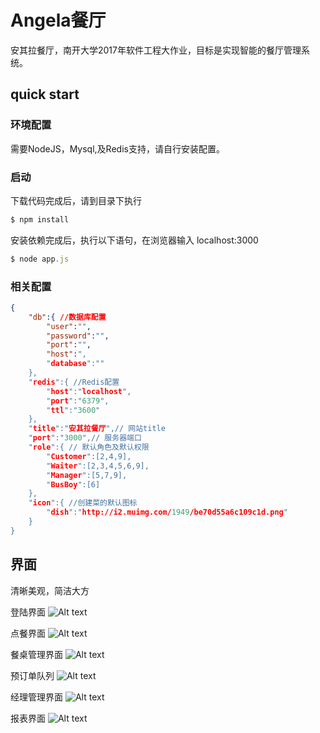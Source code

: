 # Angela餐厅

安其拉餐厅，南开大学2017年软件工程大作业，目标是实现智能的餐厅管理系统。

## quick start
###  环境配置
需要NodeJS，Mysql,及Redis支持，请自行安装配置。

### 启动
下载代码完成后，请到目录下执行

```javascript
$ npm install
```
安装依赖完成后，执行以下语句，在浏览器输入 localhost:3000 
```javascript
$ node app.js
```

### 相关配置
```json
{
    "db":{ //数据库配置
        "user":"",
        "password":"",
        "port":"",
        "host":",
        "database":""
    },
    "redis":{ //Redis配置
        "host":"localhost",
        "port":"6379",
        "ttl":"3600"
    },
    "title":"安其拉餐厅",// 网站title
    "port":"3000",// 服务器端口
    "role":{ // 默认角色及默认权限
        "Customer":[2,4,9],
        "Waiter":[2,3,4,5,6,9],
        "Manager":[5,7,9],
        "BusBoy":[6]
    },
    "icon":{ //创建菜的默认图标
        "dish":"http://i2.muimg.com/1949/be70d55a6c109c1d.png"
    }
}
```


## 界面

清晰美观，简洁大方

登陆界面
![Alt text](http://i1.piimg.com/588926/dcd5c88a1e14de2d.png)

点餐界面
![Alt text](http://i1.piimg.com/588926/a94ee8eb77e8bee5.png)


餐桌管理界面
![Alt text](http://i1.piimg.com/588926/6ac54d57b827656f.png )

预订单队列
![Alt text](blob:https://maxiang.io/7c316171-7bd5-4fd4-9fdc-499b8c4d9ff9)

经理管理界面
![Alt text](http://i1.piimg.com/588926/b27e26b7a08f63af.png)

报表界面
![Alt text](http://i1.piimg.com/588926/ad9ade7d76ac78e5.png)


